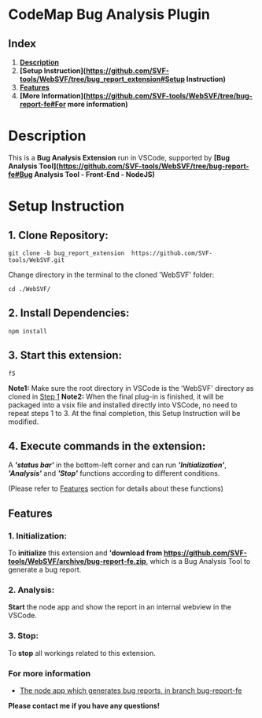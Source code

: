 # CodeMap Bug Analysis Plugin

## **Index**
1. **[Description](https://github.com/SVF-tools/WebSVF/tree/bug_report_extension#Description)**
1. **[Setup Instruction](https://github.com/SVF-tools/WebSVF/tree/bug_report_extension#Setup Instruction)**
1. **[Features](https://github.com/SVF-tools/WebSVF/tree/bug_report_extension#Features)**
1. **[More Information](https://github.com/SVF-tools/WebSVF/tree/bug-report-fe#For more information)**

# Description
This is a **Bug Analysis Extension** run in VSCode, supported by **[Bug Analysis Tool](https://github.com/SVF-tools/WebSVF/tree/bug-report-fe#Bug Analysis Tool - Front-End - NodeJS)**

# Setup Instruction
## 1. Clone Repository:

```
git clone -b bug_report_extension  https://github.com/SVF-tools/WebSVF.git
```
Change directory in the terminal to the cloned 'WebSVF' folder:

```
cd ./WebSVF/
```

## 2. Install Dependencies:

```
npm install
```

## 3. Start this extension:

```
f5
```
**Note1:** Make sure the root directory in VSCode is the 'WebSVF' directory as cloned in [Step 1](https://github.com/SVF-tools/WebSVF/tree/bug_report_extension#1-clone-repository)
**Note2:** When the final plug-in is finished, it will be packaged into a vsix file and installed directly into VSCode, no need to repeat steps 1 to 3. At the final completion, this Setup Instruction will be modified.

## 4. Execute commands in the extension:

A ***'status bar'*** in the bottom-left corner and can run ***'Initialization'***, ***'Analysis'*** and ***'Stop'*** functions according to different conditions.

(Please refer to [Features](https://github.com/SVF-tools/WebSVF/tree/bug_report_extension#features) section for details about these functions)

## Features

### 1. Initialization:
To **initialize** this extension and **'download from https://github.com/SVF-tools/WebSVF/archive/bug-report-fe.zip**, which is a Bug Analysis Tool to generate a bug report.


### 2. Analysis:
**Start** the node app and show the report in an internal webview in the VSCode.


### 3. Stop:
To **stop** all workings related to this extension.

### For more information

* [The node app which generates bug reports, in branch bug-report-fe](https://github.com/SVF-tools/WebSVF.git)

**Please contact me if you have any questions!**
